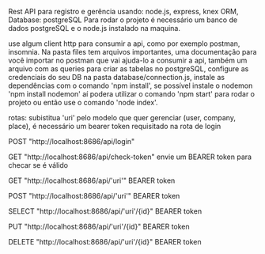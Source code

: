 Rest API para registro e gerência usando: node.js, express, knex ORM, Database: postgreSQL
Para rodar o projeto é necessário um banco de dados postgreSQL e o node.js instalado na maquina.

use algum client http para consumir a api, como por exemplo postman, insomnia. Na pasta files tem arquivos
importantes, uma documentação para você importar no postman que vai ajuda-lo a consumir a api, também
um arquivo com as queries para criar as tabelas no postgreSQL, configure as credenciais do seu DB
na pasta database/connection.js, instale as dependências com o comando 'npm install', se possível instale o 
nodemon 'npm install nodemon' aí podera utilizar o comando 'npm start' para rodar o projeto ou então use
o comando 'node index'.

rotas:
subistitua 'uri' pelo modelo que quer gerenciar (user, company, place), é necessário um bearer token requisitado na rota de login

POST "http://localhost:8686/api/login"

GET "http://localhost:8686/api/check-token" envie um BEARER token para checar se é válido

GET "http://localhost:8686/api/'uri'" BEARER token

POST "http://localhost:8686/api/'uri'" BEARER token

SELECT "http://localhost:8686/api/'uri'/{id}" BEARER token

PUT "http://localhost:8686/api/'uri'/{id}" BEARER token

DELETE "http://localhost:8686/api/'uri'/{id}" BEARER token
